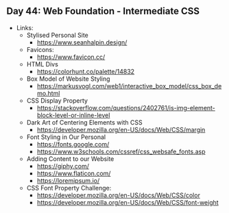 Day 44: Web Foundation - Intermediate CSS
-
- Links:
  - Stylised Personal Site
    - https://www.seanhalpin.design/
  - Favicons:
    - https://www.favicon.cc/
  - HTML Divs
    - https://colorhunt.co/palette/14832
  - Box Model of Website Styling
    - https://markusvogl.com/web1/interactive_box_model/css_box_demo.html
  - CSS Display Property
    - https://stackoverflow.com/questions/2402761/is-img-element-block-level-or-inline-level
  - Dark Art of Centering Elements with CSS
    - https://developer.mozilla.org/en-US/docs/Web/CSS/margin
  - Font Styling in Our Personal
    - https://fonts.google.com/
    - https://www.w3schools.com/cssref/css_websafe_fonts.asp
  - Adding Content to our Website
    - https://giphy.com/
    - https://www.flaticon.com/
    - https://loremipsum.io/
  - CSS Font Property Challenge:
    - https://developer.mozilla.org/en-US/docs/Web/CSS/color
    - https://developer.mozilla.org/en-US/docs/Web/CSS/font-weight
